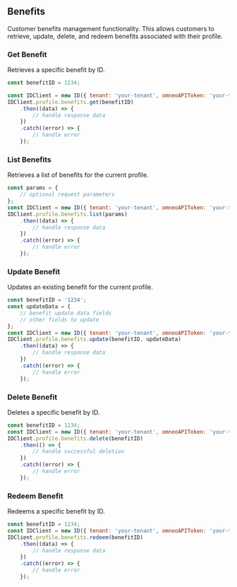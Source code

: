 ## Benefits

Customer benefits management functionality.
This allows customers to retrieve, update, delete, and redeem benefits associated with their profile.

### Get Benefit
Retrieves a specific benefit by ID.

```javascript
const benefitID = 1234;

const IDClient = new ID({ tenant: 'your-tenant', omneoAPIToken: 'your-token', config: {} })
IDClient.profile.benefits.get(benefitID)
    .then((data) => {
        // handle response data
    })
    .catch((error) => {
        // handle error
    });
```

### List Benefits

Retrieves a list of benefits for the current profile.
```javascript
const params = {
    // optional request parameters
};
const IDClient = new ID({ tenant: 'your-tenant', omneoAPIToken: 'your-token', config: {} })
IDClient.profile.benefits.list(params)
    .then((data) => {
        // handle response data
    })
    .catch((error) => {
        // handle error
    });
```

### Update Benefit

Updates an existing benefit for the current profile.
```javascript
const benefitID = '1234';
const updateData = {
    // benefit update data fields
    // other fields to update
};
const IDClient = new ID({ tenant: 'your-tenant', omneoAPIToken: 'your-token', config: {} })
IDClient.profile.benefits.update(benefitID, updateData)
    .then((data) => {
        // handle response data
    })
    .catch((error) => {
        // handle error
    });
```

### Delete Benefit

Deletes a specific benefit by ID.
```javascript
const benefitID = 1234;
const IDClient = new ID({ tenant: 'your-tenant', omneoAPIToken: 'your-token', config: {} })
IDClient.profile.benefits.delete(benefitID)
    .then(() => {
        // handle successful deletion
    })
    .catch((error) => {
        // handle error
    });
```

### Redeem Benefit

Redeems a specific benefit by ID.
```javascript
const benefitID = 1234;
const IDClient = new ID({ tenant: 'your-tenant', omneoAPIToken: 'your-token', config: {} })
IDClient.profile.benefits.redeem(benefitID)
    .then((data) => {
        // handle response data
    })
    .catch((error) => {
        // handle error
    });
```
